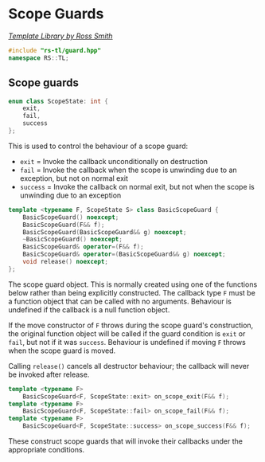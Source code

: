 # Scope Guards

_[Template Library by Ross Smith](index.html)_

```c++
#include "rs-tl/guard.hpp"
namespace RS::TL;
```

## Scope guards

```c++
enum class ScopeState: int {
    exit,
    fail,
    success
};
```

This is used to control the behaviour of a scope guard:

* `exit` = Invoke the callback unconditionally on destruction
* `fail` = Invoke the callback when the scope is unwinding due to an exception, but not on normal exit
* `success` = Invoke the callback on normal exit, but not when the scope is unwinding due to an exception

```c++
template <typename F, ScopeState S> class BasicScopeGuard {
    BasicScopeGuard() noexcept;
    BasicScopeGuard(F&& f);
    BasicScopeGuard(BasicScopeGuard&& g) noexcept;
    ~BasicScopeGuard() noexcept;
    BasicScopeGuard& operator=(F&& f);
    BasicScopeGuard& operator=(BasicScopeGuard&& g) noexcept;
    void release() noexcept;
};
```

The scope guard object. This is normally created using one of the functions
below rather than being explicitly constructed. The callback type `F` must be
a function object that can be called with no arguments. Behaviour is
undefined if the callback is a null function object.

If the move constructor of `F` throws during the scope guard's construction,
the original function object will be called if the guard condition is `exit`
or `fail`, but not if it was `success`. Behaviour is undefined if moving `F`
throws when the scope guard is moved.

Calling `release()` cancels all destructor behaviour; the callback will never
be invoked after release.

```c++
template <typename F>
    BasicScopeGuard<F, ScopeState::exit> on_scope_exit(F&& f);
template <typename F>
    BasicScopeGuard<F, ScopeState::fail> on_scope_fail(F&& f);
template <typename F>
    BasicScopeGuard<F, ScopeState::success> on_scope_success(F&& f);
```

These construct scope guards that will invoke their callbacks under the
appropriate conditions.
